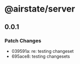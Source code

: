 # @airstate/server

## 0.0.1

### Patch Changes

- 039591a: re: testing changeset
- 695ace8: testing changesets
